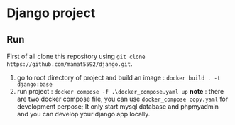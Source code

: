 # Django project
## Run
First of all clone this repository using `git clone https://github.com/mamat5592/django.git`.
1.  go to root directory of project and build an image : `docker build . -t django:base`
2.  run project : `docker compose -f .\docker_compose.yaml up`
**note** : there are two docker compose file, you can use `docker_compose copy.yaml` for development perpose; It only start mysql database and phpmyadmin and you can develop your django app locally.